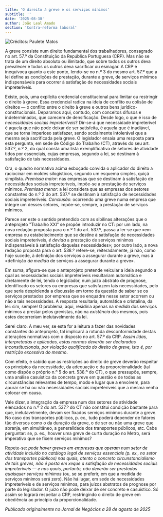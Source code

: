 ```yaml
---
title: 'O direito à greve e os serviços mínimos'
subtitle: ''
date: '2025-08-30'
author: João Leal Amado
section: 'Contra-reforma laboral'
---
```


![Créditos: Paulete Matos](/images/grevegeral.jpg)

A greve consiste num direito fundamental dos trabalhadores, consagrado no art. 57.º da Constituição da República Portuguesa (CRP). Mas não se trata de um direito absoluto ou ilimitado, que sobre todos os outros deva prevalecer e todos os outros deva sacrificar ou esmagar. A CRP é inequívoca quanto a este ponto, lendo-se no n.º 3 do mesmo art. 57.º que a lei define as condições de prestação, durante a greve, de serviços mínimos indispensáveis para ocorrer à satisfação de necessidades sociais impreteríveis.

Existe, pois, uma explícita credencial constitucional para limitar ou restringir o direito à greve. Essa credencial radica na ideia de conflito ou colisão de direitos ― o conflito entre o direito à greve e outros bens jurídico-constitucionais. Deparamos aqui, contudo, com conceitos difusos e indeterminados, que carecem de densificação. Desde logo, o que é isso de _necessidades sociais impreteríveis_? Dir-se-á que necessidade impreterível é aquela que não pode deixar de ser satisfeita, é aquela que é inadiável, que se torna imperioso satisfazer, sendo socialmente intolerável que a mesma seja sacrificada pela greve. O legislador ensaia uma resposta para esta pergunta, em sede de Código do Trabalho (CT), através do seu art. 537.º, n.º 2, do qual consta uma lista exemplificativa de setores de atividade tidos por essenciais, cujas empresas, segundo a lei, se destinam à satisfação de tais necessidades.

Ora, o quadro normativo acima esboçado convida o aplicador do direito a raciocinar em moldes silogísticos, segundo um esquema simples, quiçá simplista. _Premissa maior_: nas empresas que se destinam à satisfação de necessidades sociais impreteríveis, impõe-se a prestação de serviços mínimos. _Premissa menor_: a lei considera que as empresas dos setores constantes do n.º 2 do art. 537.º se destinam à satisfação de necessidades sociais impreteríveis. _Conclusão_: ocorrendo uma greve numa empresa que integre um desses setores, impõe-se, sempre, a prestação de serviços mínimos.

Parece ser este o sentido pretendido com as sibilinas alterações que o anteprojeto "Trabalho XXI" se propõe introduzir no CT: por um lado, na nova redação proposta para o n.º 1 do art. 537.º, passa a ler-se que «em empresa ou estabelecimento que se destine à satisfação de necessidades sociais impreteríveis, _é devida_ a prestação de serviços mínimos indispensáveis à satisfação daquelas necessidades»; por outro lado, a nova redação proposta para o art. 538.º refere-se, reiteradamente, já não, como hoje sucede, à definição dos serviços a assegurar durante a greve, mas à «definição _da medida_ de serviços a assegurar durante a greve».

Em suma, afigura-se que o anteprojeto pretende veicular a ideia segundo a qual as necessidades sociais impreteríveis resultariam automática e diretamente de lei, tendo o legislador, num juízo abstrato de prognose, identificado os setores ou empresas que satisfazem tais necessidades, pelo que seria despicienda a discussão em torno da questão de saber se os serviços prestados por empresa que se enquadre nesse setor acorrem ou não a tais necessidades. A resposta resultaria, automática e cristalina, da lei: sim, sempre! O problema, aqui, residiria apenas na _medida_ dos serviços mínimos a prestar pelos grevistas, não na _existência_ dos mesmos, pois estes decorreriam inelutavelmente da lei.

Serei claro. A meu ver, se esta for a leitura a fazer das novidades constantes do anteprojeto, tal implicará a rotunda desconformidade destas alterações normativas com o disposto no art. 57.º da CRP. _Assim lidas, interpretadas e aplicadas, estas normas deverão ser declaradas inconstitucionais, por violação qualificada do direito de greve, isto é, por restrição excessiva do mesmo_.

Com efeito, é sabido que as restrições ao direito de greve deverão respeitar os princípios da necessidade, da adequação e da proporcionalidade (tal como dispõe o próprio n.º 5 do art. 538.º do CT), o que pressupõe, sempre, uma análise casuística da concreta greve em questão e de todas as circunstâncias relevantes de tempo, modo e lugar que a envolvem, para apurar se há ou não necessidades sociais impreteríveis que a mesma venha colocar em causa.

Vale dizer, a integração da empresa num dos setores de atividade elencados no n.º 2 do art. 537.º do CT não constitui condição bastante para que, inelutavelmente, devam ser fixados serviços mínimos durante a greve. No caso dos transportes públicos, p. ex., tudo poderá depender de fatores tão diversos como o da duração da greve, o de ser ou não uma greve que abranja, em simultâneo, a generalidade dos transportes públicos, etc. Cabe perguntar: se, p. ex., houver uma greve de curta duração no Metro, será imperativo que se fixem serviços mínimos?

Repete-se: _pode haver greves em empresas que operam num setor de atividade incluído no catálogo legal de serviços essenciais (p. ex., no setor dos transportes públicos) nas quais, atento o concreto circunstancialismo de tais greves, não é posta em xeque a satisfação de necessidades sociais impreteríveis ― e nas quais, portanto, não deverão ser prestados quaisquer serviços mínimos_ (ou, se se preferir, em que a medida de serviços mínimos será zero). Não há lugar, em sede de necessidades impreteríveis e de serviços mínimos, para juízos abstratos de prognose por parte do legislador. O juízo não pode deixar de ser concreto e casuístico. Só assim se logrará respeitar a CRP, restringindo o direito de greve em obediência ao princípio da proporcionalidade.

*Publicado originalmente no Jornal de Negócios a 28 de agosto de 2025*
